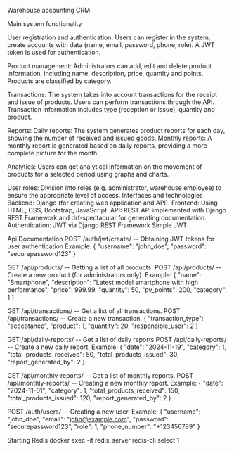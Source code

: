 Warehouse accounting CRM
		
Main system functionality

User registration and authentication:
Users can register in the system, create accounts with data (name, email, password, phone, role).
A JWT token is used for authentication.

Product management:
Administrators can add, edit and delete product information, including name, description, price, quantity and points.
Products are classified by category.

Transactions:
The system takes into account transactions for the receipt and issue of products. Users can perform transactions through the API.
Transaction information includes type (reception or issue), quantity and product.

Reports:
Daily reports: The system generates product reports for each day, showing the number of received and issued goods.
Monthly reports: A monthly report is generated based on daily reports, providing a more complete picture for the month.

Analytics:
Users can get analytical information on the movement of products for a selected period using graphs and charts.

User roles:
Division into roles (e.g. administrator, warehouse employee) to ensure the appropriate level of access.
Interfaces and technologies
Backend: Django (for creating web application and API).
Frontend: Using HTML, CSS, Bootstrap, JavaScript.
API: REST API implemented with Django REST Framework and drf-spectacular for generating documentation.
Authentication: JWT via Django REST Framework Simple JWT.

Api Documentation
POST /auth/jwt/create/ -- Obtaining JWT tokens for user authentication
Example:
{
    "username": "john_doe",
    "password": "securepassword123"
}

GET /api/products/ -- Getting a list of all products.
POST /api/products/ -- Create a new product (for administrators only).
Example:
{
    "name": "Smartphone",
    "description": "Latest model smartphone with high performance",
    "price": 999.99,
    "quantity": 50,
    "pv_points": 200,
    "category": 1
}

GET /api/transactions/ -- Get a list of all transactions.
POST /api/transactions/ -- Create a new transaction.
{
    "transaction_type": "acceptance",
    "product": 1,
    "quantity": 20,
    "responsible_user": 2
}


GET /api/daily-reports/ -- Get a list of daily reports
POST /api/daily-reports/ -- Create a new daily report.
Example:
{
    "date": "2024-11-19",
    "category": 1,
    "total_products_received": 50,
    "total_products_issued": 30,
    "report_generated_by": 2
}

GET /api/monthly-reports/ -- Get a list of monthly reports.
POST /api/monthly-reports/ -- Creating a new monthly report.
Example:
{
    "date": "2024-11-01",
    "category": 1,
    "total_products_received": 150,
    "total_products_issued": 120,
    "report_generated_by": 2
}

POST /auth/users/ -- Creating a new user.
Example:
{
    "username": "john_doe",
    "email": "john@example.com",
    "password": "securepassword123",
    "role": 1,
    "phone_number": "+123456789"
}

Starting Redis
docker exec -it redis_server redis-cli
select 1
